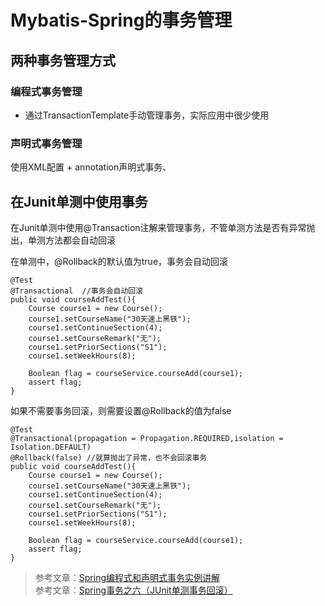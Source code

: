 # Mybatis-Spring的事务管理

## 两种事务管理方式

### 编程式事务管理

- 通过TransactionTemplate手动管理事务，实际应用中很少使用

### 声明式事务管理

使用XML配置 + annotation声明式事务、

## 在Junit单测中使用事务

在Junit单测中使用@Transaction注解来管理事务，不管单测方法是否有异常抛出，单测方法都会自动回滚

在单测中，@Rollback的默认值为true，事务会自动回滚
```
@Test
@Transactional  //事务会自动回滚
public void courseAddTest(){
    Course course1 = new Course();
    course1.setCourseName("30天速上黑铁");
    course1.setContinueSection(4);
    course1.setCourseRemark("无");
    course1.setPriorSections("S1");
    course1.setWeekHours(8);

    Boolean flag = courseService.courseAdd(course1);
    assert flag;
}
```

如果不需要事务回滚，则需要设置@Rollback的值为false

```
@Test
@Transactional(propagation = Propagation.REQUIRED,isolation = Isolation.DEFAULT)
@Rollback(false) //就算抛出了异常，也不会回滚事务
public void courseAddTest(){
    Course course1 = new Course();
    course1.setCourseName("30天速上黑铁");
    course1.setContinueSection(4);
    course1.setCourseRemark("无");
    course1.setPriorSections("S1");
    course1.setWeekHours(8);

    Boolean flag = courseService.courseAdd(course1);
    assert flag;
}
```



> 参考文章：[Spring编程式和声明式事务实例讲解](https://juejin.im/post/5b010f27518825426539ba38)</br>
> 参考文章：[Spring事务之六（JUnit单测事务回滚）](https://blog.csdn.net/zhuqiuhui/article/details/70307141)
